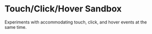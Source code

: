 # Touch/Click/Hover Sandbox

Experiments with accommodating touch, click, and hover events at the same time.